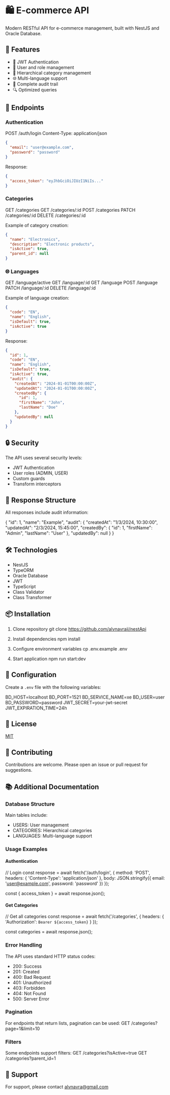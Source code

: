 # 🛍️ E-commerce API

Modern RESTful API for e-commerce management, built with NestJS and Oracle Database.

## 🌟 Features

- 🔐 JWT Authentication
- 👥 User and role management
- 📁 Hierarchical category management
- 🌐 Multi-language support
- 📝 Complete audit trail
- 🔍 Optimized queries

## 🚀 Endpoints

### Authentication

POST /auth/login
Content-Type: application/json

```json
{
  "email": "user@example.com",
  "password": "password"
}
```

Response:
```json
{
  "access_token": "eyJhbGciOiJIUzI1NiIs..."
}
```

### Categories

GET /categories
GET /categories/:id
POST /categories
PATCH /categories/:id
DELETE /categories/:id

Example of category creation:
```json
{
  "name": "Electronics",
  "description": "Electronic products",
  "isActive": true,
  "parent_id": null
}
```

### 🌐 Languages

GET /language/active
GET /language/:id
GET /language
POST /language
PATCH /language/:id
DELETE /language/:id

Example of language creation:

```json
{
  "code": "EN",
  "name": "English",
  "isDefault": true,
  "isActive": true
}
```
Response:

```json
{
  "id": 1,
  "code": "EN",
  "name": "English",
  "isDefault": true,
  "isActive": true,
  "audit": {
    "createdAt": "2024-01-01T00:00:00Z",
    "updatedAt": "2024-01-01T00:00:00Z",
    "createdBy": {
      "id": 1,
      "firstName": "John",
      "lastName": "Doe"
    },
    "updatedBy": null
  }
}
```

## 🔒 Security

The API uses several security levels:
- JWT Authentication
- User roles (ADMIN, USER)
- Custom guards
- Transform interceptors

## 📝 Response Structure

All responses include audit information:

{
  "id": 1,
  "name": "Example",
  "audit": {
    "createdAt": "1/3/2024, 10:30:00",
    "updatedAt": "2/3/2024, 15:45:00",
    "createdBy": {
      "id": 1,
      "firstName": "Admin",
      "lastName": "User"
    },
    "updatedBy": null
  }
}

## 🛠️ Technologies

- NestJS
- TypeORM
- Oracle Database
- JWT
- TypeScript
- Class Validator
- Class Transformer

## 📦 Installation

1. Clone repository
git clone https://github.com/alvnavraii/nestApi

2. Install dependencies
npm install

3. Configure environment variables
cp .env.example .env

4. Start application
npm run start:dev

## 🔧 Configuration

Create a `.env` file with the following variables:

BD_HOST=localhost
BD_PORT=1521
BD_SERVICE_NAME=xe
BD_USER=user
BD_PASSWORD=password
JWT_SECRET=your-jwt-secret
JWT_EXPIRATION_TIME=24h

## 📄 License

[MIT](LICENSE)

## 👥 Contributing

Contributions are welcome. Please open an issue or pull request for suggestions.

## 📚 Additional Documentation

### Database Structure

Main tables include:
- USERS: User management
- CATEGORIES: Hierarchical categories
- LANGUAGES: Multi-language support

### Usage Examples

#### Authentication

// Login
const response = await fetch('/auth/login', {
  method: 'POST',
  headers: {
    'Content-Type': 'application/json'
  },
  body: JSON.stringify({
    email: 'user@example.com',
    password: 'password'
  })
});

const { access_token } = await response.json();

#### Get Categories

// Get all categories
const response = await fetch('/categories', {
  headers: {
    'Authorization': `Bearer ${access_token}`
  }
});

const categories = await response.json();

### Error Handling

The API uses standard HTTP status codes:
- 200: Success
- 201: Created
- 400: Bad Request
- 401: Unauthorized
- 403: Forbidden
- 404: Not Found
- 500: Server Error

### Pagination

For endpoints that return lists, pagination can be used:
GET /categories?page=1&limit=10

### Filters

Some endpoints support filters:
GET /categories?isActive=true
GET /categories?parent_id=1

## 🤝 Support

For support, please contact [alvnavra@gmail.com](mailto:alvnavra@gmail.com)
